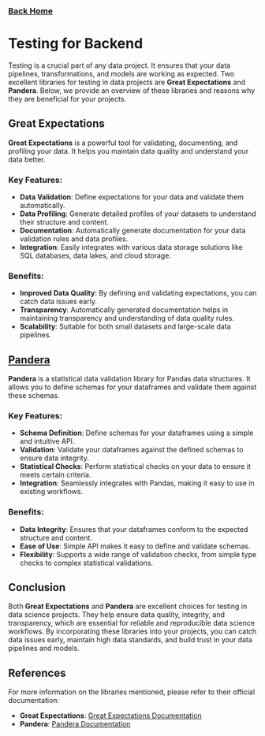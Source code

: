 ### [Back Home](../../README.md)

# Testing for Backend

Testing is a crucial part of any data project. It ensures that your data pipelines, transformations, and models are working as expected. Two excellent libraries for testing in data projects are **Great Expectations** and **Pandera**. Below, we provide an overview of these libraries and reasons why they are beneficial for your projects.

## Great Expectations

**Great Expectations** is a powerful tool for validating, documenting, and profiling your data. It helps you maintain data quality and understand your data better.

### Key Features:
- **Data Validation**: Define expectations for your data and validate them automatically.
- **Data Profiling**: Generate detailed profiles of your datasets to understand their structure and content.
- **Documentation**: Automatically generate documentation for your data validation rules and data profiles.
- **Integration**: Easily integrates with various data storage solutions like SQL databases, data lakes, and cloud storage.

### Benefits:
- **Improved Data Quality**: By defining and validating expectations, you can catch data issues early.
- **Transparency**: Automatically generated documentation helps in maintaining transparency and understanding of data quality rules.
- **Scalability**: Suitable for both small datasets and large-scale data pipelines.

## [Pandera](pandera/readme)

**Pandera** is a statistical data validation library for Pandas data structures. It allows you to define schemas for your dataframes and validate them against these schemas.

### Key Features:
- **Schema Definition**: Define schemas for your dataframes using a simple and intuitive API.
- **Validation**: Validate your dataframes against the defined schemas to ensure data integrity.
- **Statistical Checks**: Perform statistical checks on your data to ensure it meets certain criteria.
- **Integration**: Seamlessly integrates with Pandas, making it easy to use in existing workflows.

### Benefits:
- **Data Integrity**: Ensures that your dataframes conform to the expected structure and content.
- **Ease of Use**: Simple API makes it easy to define and validate schemas.
- **Flexibility**: Supports a wide range of validation checks, from simple type checks to complex statistical validations.

## Conclusion

Both **Great Expectations** and **Pandera** are excellent choices for testing in data science projects. They help ensure data quality, integrity, and transparency, which are essential for reliable and reproducible data science workflows. By incorporating these libraries into your projects, you can catch data issues early, maintain high data standards, and build trust in your data pipelines and models.

## References

For more information on the libraries mentioned, please refer to their official documentation:

- **Great Expectations**: [Great Expectations Documentation](https://docs.greatexpectations.io/)
- **Pandera**: [Pandera Documentation](https://pandera.readthedocs.io/)